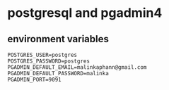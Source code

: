 # postgresql and pgadmin4

## environment variables

```
POSTGRES_USER=postgres
POSTGRES_PASSWORD=postgres
PGADMIN_DEFAULT_EMAIL=malinkaphann@gmail.com
PGADMIN_DEFAULT_PASSWORD=malinka
PGADMIN_PORT=9091
```

